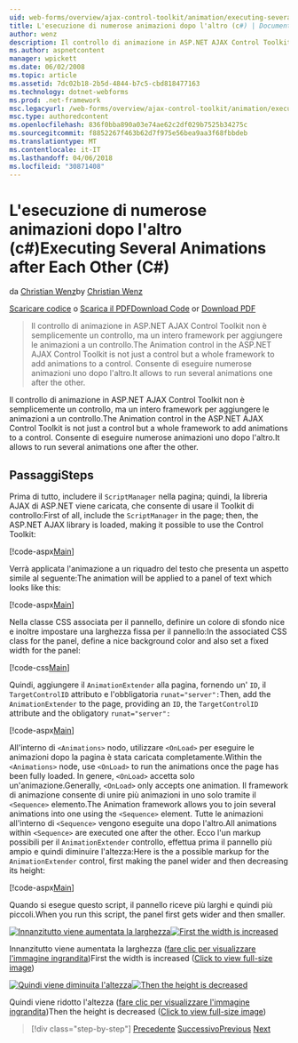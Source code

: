 ```yaml
---
uid: web-forms/overview/ajax-control-toolkit/animation/executing-several-animations-after-each-other-cs
title: L'esecuzione di numerose animazioni dopo l'altro (c#) | Documenti Microsoft
author: wenz
description: Il controllo di animazione in ASP.NET AJAX Control Toolkit non è semplicemente un controllo, ma un intero framework per aggiungere le animazioni a un controllo. Consente di eseguire severa...
ms.author: aspnetcontent
manager: wpickett
ms.date: 06/02/2008
ms.topic: article
ms.assetid: 7dc02b18-2b5d-4844-b7c5-cbd818477163
ms.technology: dotnet-webforms
ms.prod: .net-framework
msc.legacyurl: /web-forms/overview/ajax-control-toolkit/animation/executing-several-animations-after-each-other-cs
msc.type: authoredcontent
ms.openlocfilehash: 836f0bba890a03e74ae62c2df029b7525b34275c
ms.sourcegitcommit: f8852267f463b62d7f975e56bea9aa3f68fbbdeb
ms.translationtype: MT
ms.contentlocale: it-IT
ms.lasthandoff: 04/06/2018
ms.locfileid: "30871408"
---
```

<a name="executing-several-animations-after-each-other-c"></a><span data-ttu-id="00135-104">L'esecuzione di numerose animazioni dopo l'altro (c#)</span><span class="sxs-lookup"><span data-stu-id="00135-104">Executing Several Animations after Each Other (C#)</span></span>
====================
<span data-ttu-id="00135-105">da [Christian Wenz](https://github.com/wenz)</span><span class="sxs-lookup"><span data-stu-id="00135-105">by [Christian Wenz](https://github.com/wenz)</span></span>

<span data-ttu-id="00135-106">[Scaricare codice](http://download.microsoft.com/download/f/9/a/f9a26acd-8df4-4484-8a18-199e4598f411/Animation3.cs.zip) o [Scarica il PDF](http://download.microsoft.com/download/6/7/1/6718d452-ff89-4d3f-a90e-c74ec2d636a3/animation3CS.pdf)</span><span class="sxs-lookup"><span data-stu-id="00135-106">[Download Code](http://download.microsoft.com/download/f/9/a/f9a26acd-8df4-4484-8a18-199e4598f411/Animation3.cs.zip) or [Download PDF](http://download.microsoft.com/download/6/7/1/6718d452-ff89-4d3f-a90e-c74ec2d636a3/animation3CS.pdf)</span></span>

> <span data-ttu-id="00135-107">Il controllo di animazione in ASP.NET AJAX Control Toolkit non è semplicemente un controllo, ma un intero framework per aggiungere le animazioni a un controllo.</span><span class="sxs-lookup"><span data-stu-id="00135-107">The Animation control in the ASP.NET AJAX Control Toolkit is not just a control but a whole framework to add animations to a control.</span></span> <span data-ttu-id="00135-108">Consente di eseguire numerose animazioni uno dopo l'altro.</span><span class="sxs-lookup"><span data-stu-id="00135-108">It allows to run several animations one after the other.</span></span>


<span data-ttu-id="00135-109">Il controllo di animazione in ASP.NET AJAX Control Toolkit non è semplicemente un controllo, ma un intero framework per aggiungere le animazioni a un controllo.</span><span class="sxs-lookup"><span data-stu-id="00135-109">The Animation control in the ASP.NET AJAX Control Toolkit is not just a control but a whole framework to add animations to a control.</span></span> <span data-ttu-id="00135-110">Consente di eseguire numerose animazioni uno dopo l'altro.</span><span class="sxs-lookup"><span data-stu-id="00135-110">It allows to run several animations one after the other.</span></span>

## <a name="steps"></a><span data-ttu-id="00135-111">Passaggi</span><span class="sxs-lookup"><span data-stu-id="00135-111">Steps</span></span>

<span data-ttu-id="00135-112">Prima di tutto, includere il `ScriptManager` nella pagina; quindi, la libreria AJAX di ASP.NET viene caricata, che consente di usare il Toolkit di controllo:</span><span class="sxs-lookup"><span data-stu-id="00135-112">First of all, include the `ScriptManager` in the page; then, the ASP.NET AJAX library is loaded, making it possible to use the Control Toolkit:</span></span>

[!code-aspx[Main](executing-several-animations-after-each-other-cs/samples/sample1.aspx)]

<span data-ttu-id="00135-113">Verrà applicata l'animazione a un riquadro del testo che presenta un aspetto simile al seguente:</span><span class="sxs-lookup"><span data-stu-id="00135-113">The animation will be applied to a panel of text which looks like this:</span></span>

[!code-aspx[Main](executing-several-animations-after-each-other-cs/samples/sample2.aspx)]

<span data-ttu-id="00135-114">Nella classe CSS associata per il pannello, definire un colore di sfondo nice e inoltre impostare una larghezza fissa per il pannello:</span><span class="sxs-lookup"><span data-stu-id="00135-114">In the associated CSS class for the panel, define a nice background color and also set a fixed width for the panel:</span></span>

[!code-css[Main](executing-several-animations-after-each-other-cs/samples/sample3.css)]

<span data-ttu-id="00135-115">Quindi, aggiungere il `AnimationExtender` alla pagina, fornendo un' `ID`, il `TargetControlID` attributo e l'obbligatoria `runat="server":`</span><span class="sxs-lookup"><span data-stu-id="00135-115">Then, add the `AnimationExtender` to the page, providing an `ID`, the `TargetControlID` attribute and the obligatory `runat="server":`</span></span>

[!code-aspx[Main](executing-several-animations-after-each-other-cs/samples/sample4.aspx)]

<span data-ttu-id="00135-116">All'interno di `<Animations>` nodo, utilizzare `<OnLoad>` per eseguire le animazioni dopo la pagina è stata caricata completamente.</span><span class="sxs-lookup"><span data-stu-id="00135-116">Within the `<Animations>` node, use `<OnLoad>` to run the animations once the page has been fully loaded.</span></span> <span data-ttu-id="00135-117">In genere, `<OnLoad>` accetta solo un'animazione.</span><span class="sxs-lookup"><span data-stu-id="00135-117">Generally, `<OnLoad>` only accepts one animation.</span></span> <span data-ttu-id="00135-118">Il framework di animazione consente di unire più animazioni in uno solo tramite il `<Sequence>` elemento.</span><span class="sxs-lookup"><span data-stu-id="00135-118">The Animation framework allows you to join several animations into one using the `<Sequence>` element.</span></span> <span data-ttu-id="00135-119">Tutte le animazioni all'interno di `<Sequence>` vengono eseguite una dopo l'altro.</span><span class="sxs-lookup"><span data-stu-id="00135-119">All animations within `<Sequence>` are executed one after the other.</span></span> <span data-ttu-id="00135-120">Ecco l'un markup possibili per il `AnimationExtender` controllo, effettua prima il pannello più ampio e quindi diminuire l'altezza:</span><span class="sxs-lookup"><span data-stu-id="00135-120">Here is the a possible markup for the `AnimationExtender` control, first making the panel wider and then decreasing its height:</span></span>

[!code-aspx[Main](executing-several-animations-after-each-other-cs/samples/sample5.aspx)]

<span data-ttu-id="00135-121">Quando si esegue questo script, il pannello riceve più larghi e quindi più piccoli.</span><span class="sxs-lookup"><span data-stu-id="00135-121">When you run this script, the panel first gets wider and then smaller.</span></span>


<span data-ttu-id="00135-122">[![Innanzitutto viene aumentata la larghezza](executing-several-animations-after-each-other-cs/_static/image2.png)](executing-several-animations-after-each-other-cs/_static/image1.png)</span><span class="sxs-lookup"><span data-stu-id="00135-122">[![First the width is increased](executing-several-animations-after-each-other-cs/_static/image2.png)](executing-several-animations-after-each-other-cs/_static/image1.png)</span></span>

<span data-ttu-id="00135-123">Innanzitutto viene aumentata la larghezza ([fare clic per visualizzare l'immagine ingrandita](executing-several-animations-after-each-other-cs/_static/image3.png))</span><span class="sxs-lookup"><span data-stu-id="00135-123">First the width is increased ([Click to view full-size image](executing-several-animations-after-each-other-cs/_static/image3.png))</span></span>


<span data-ttu-id="00135-124">[![Quindi viene diminuita l'altezza](executing-several-animations-after-each-other-cs/_static/image5.png)](executing-several-animations-after-each-other-cs/_static/image4.png)</span><span class="sxs-lookup"><span data-stu-id="00135-124">[![Then the height is decreased](executing-several-animations-after-each-other-cs/_static/image5.png)](executing-several-animations-after-each-other-cs/_static/image4.png)</span></span>

<span data-ttu-id="00135-125">Quindi viene ridotto l'altezza ([fare clic per visualizzare l'immagine ingrandita](executing-several-animations-after-each-other-cs/_static/image6.png))</span><span class="sxs-lookup"><span data-stu-id="00135-125">Then the height is decreased ([Click to view full-size image](executing-several-animations-after-each-other-cs/_static/image6.png))</span></span>

> [!div class="step-by-step"]
> <span data-ttu-id="00135-126">[Precedente](executing-several-animations-at-the-same-time-cs.md)
> [Successivo](animation-depending-on-a-condition-cs.md)</span><span class="sxs-lookup"><span data-stu-id="00135-126">[Previous](executing-several-animations-at-the-same-time-cs.md)
[Next](animation-depending-on-a-condition-cs.md)</span></span>
